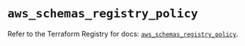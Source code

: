 # `aws_schemas_registry_policy`

Refer to the Terraform Registry for docs: [`aws_schemas_registry_policy`](https://registry.terraform.io/providers/hashicorp/aws/4.54.0/docs/resources/schemas_registry_policy).
